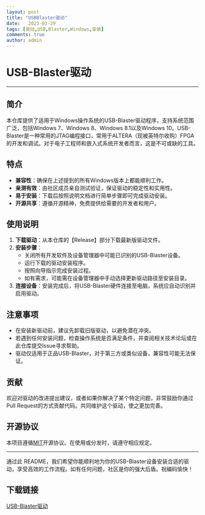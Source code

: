 ```yaml
---
layout: post
title: "USBBlaster驱动"
date:   2023-03-29
tags: [驱动,USB,Blaster,Windows,安装]
comments: true
author: admin
---
```

# USB-Blaster驱动

---

## 简介

本仓库提供了适用于Windows操作系统的USB-Blaster驱动程序，支持系统范围广泛，包括Windows 7、Windows 8、Windows 8.1以及Windows 10。USB-Blaster是一种常用的JTAG编程接口，常用于ALTERA（现被英特尔收购）FPGA的开发和调试。对于电子工程师和嵌入式系统开发者而言，这是不可或缺的工具。

## 特点

- **兼容性**：确保在上述提到的所有Windows版本上都能顺利工作。
- **亲测有效**：由社区成员亲自测试验证，保证驱动的稳定性和实用性。
- **易于安装**：下载后按照说明文档进行简单步骤即可完成驱动安装。
- **开源共享**：遵循开源精神，免费提供给需要的开发者和用户。

## 使用说明

1. **下载驱动**：从本仓库的【Release】部分下载最新版驱动文件。
2. **安装步骤**：
   - 关闭所有开发软件及设备管理器中可能已识别的USB-Blaster设备。
   - 运行下载的驱动安装程序。
   - 按照向导指示完成安装过程。
   - 如有需求，可能需在设备管理器中手动选择更新驱动路径至安装目录。
3. **连接设备**：安装完成后，将USB-Blaster硬件连接至电脑，系统应自动识别并启用驱动。

## 注意事项

- 在安装新驱动前，建议先卸载旧版驱动，以避免潜在冲突。
- 若遇到任何安装问题，检查操作系统是否满足条件，并查阅相关技术论坛或在此仓库提交Issue寻求帮助。
- 驱动仅适用于正品USB-Blaster，对于第三方或类似设备，兼容性可能无法保证。

## 贡献

欢迎对驱动的改进提出建议，或者如果你解决了某个特定问题，非常鼓励你通过Pull Request的方式贡献代码。共同维护这个驱动，使之更加完善。

## 开源协议

本项目遵循[MIT](https://choosealicense.com/licenses/mit/)开源协议。在使用或分发时，请遵守相应规定。

---

通过此 README，我们希望你能顺利地为你的USB-Blaster设备安装合适的驱动，享受高效的工作流程。如有任何问题，社区是你的强大后盾。祝编码愉快！

## 下载链接

[USB-Blaster驱动](https://pan.quark.cn/s/94edcad0187f)